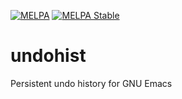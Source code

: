 [![MELPA](https://melpa.org/packages/undohist-badge.svg)](https://melpa.org/#/undohist)
[![MELPA Stable](https://stable.melpa.org/packages/undohist-badge.svg)](https://stable.melpa.org/#/undohist)


# undohist

Persistent undo history for GNU Emacs
